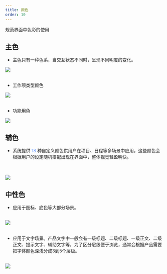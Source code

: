 ```yaml
---
title: 颜色
order: 10
---
```


规范界面中色彩的使用

## 主色

- 主色只有一种色系，当交互状态不同时，呈现不同明度的变化。
<div align=left>
<img src="assets/images/vision/color-primary.png" />
</div>
</br>

- 工作项类型颜色
<div align=left>
<img src="assets/images/vision/color-work-item.png" />
</div>
</br>

- 功能用色
<div align=left>
<img src="assets/images/vision/color-function.png" />
</div>

## 辅色

- 系统提供 <font color=#6698FF>18</font>  种自定义颜色供用户在项目、日程等多场景中应用，这些颜色会根据用户的设定随机搭配出现在界面中，整体视觉轻盈明快。
</br>
</br>
<div align=left>
<img src="assets/images/vision/color-secondary.png" />
</div>

## 中性色

- 应用于图标、底色等大部分场景。
</br>
<div align=left>
<img src="assets/images/vision/color-achromatic-icon.png" />
</div>
</br>

- 应用于文字场景。产品文字中一般会有一级标题、二级标题、一级正文、二级正文、提示文字、辅助文字等，为了区分层级便于浏览，通常会根据产品需要把字体颜色深浅分成3到5个层级。
</br>
<div align=left>
<img src="assets/images/vision/color-achromatic-word.png" />
</div>